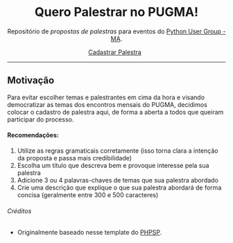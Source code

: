 <h1 align="center">Quero Palestrar no PUGMA!</h1>
<p align="center">
    Repositório de <i>propostas de palestras</i> para eventos do <a href="https://github.com/pug-ma">Python User Group - MA</a>.
</p>

<p align="center">
  <a href="https://github.com/pug-ma/quero-palestrar/issues/new?assignees=&labels=nova-palestra&template=nova-palestra.md&title=T%C3%ADtulo+da+sua+palestra" class="button primary">Cadastrar Palestra</a>
  </a>&nbsp;
</p>

---

## Motivação

  Para evitar escolher temas e palestrantes em cima da hora e visando democratizar as temas dos encontros mensais do PUGMA, decidimos colocar o cadastro de palestra aqui, de forma a aberta a todos que queiram participar do processo.

#### Recomendações:

1. Utilize as regras gramaticais corretamente (isso torna clara a intenção da proposta e passa mais credibilidade)
2. Escolha um título que descreva bem e provoque interesse pela sua palestra
3. Adicione 3 ou 4 palavras-chaves de temas que sua palestra abordado
4. Crie uma descrição que explique o que sua palestra abordará de forma concisa (geralmente entre 300 e 500 caracteres)

###### Créditos

* Originalmente baseado nesse template do [PHPSP](https://github.com/PHPSP/quero-palestrar).
